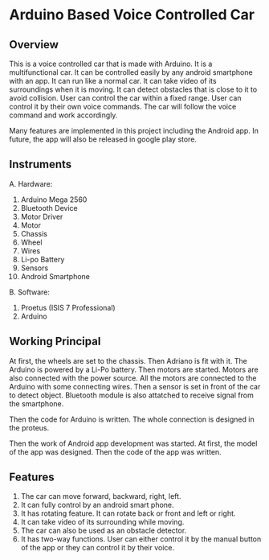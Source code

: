 # Arduino Based Voice Controlled Car

## Overview
This is a voice controlled car that is made with Arduino. It is a multifunctional car. It can be controlled easily by any android smartphone with an app. It can run like a normal car. It can take video of its surroundings when it is moving. It can detect obstacles that is close to it to avoid collision. User can control the car within a fixed range. User can control it by their own voice commands. The car will follow the voice command and work accordingly. 

Many features are implemented in this project including the Android app. In future, the app will also be released in google play store. 

## Instruments
A. Hardware:
1. Arduino Mega 2560
2. Bluetooth Device
3. Motor Driver
4. Motor
5. Chassis 
6. Wheel
7. Wires
8. Li-po Battery
9. Sensors
10. Android Smartphone

B. Software:
1. Proetus (ISIS 7 Professional)
2. Arduino 

## Working Principal
At first, the wheels are set to the chassis. Then Adriano is fit with it. The Arduino is powered by a Li-Po battery. Then motors are started. Motors are also connected with the power source. All the motors are connected to the Arduino with some connecting wires. Then a sensor is set in front of the car to detect object. Bluetooth module is also attatched to receive signal from the smartphone. 

Then the code for Arduino is written. The whole connection is designed in the proteus.

Then the work of Android app development was started. At first, the model of the app was designed. Then the code of the app was written.

## Features
1. The car can move forward, backward, right, left.
2. It can fully control by an android smart phone.
3. It has rotating feature. It can rotate back or front and left or right.
4. It can take video of its surrounding while moving. 
5. The car can also be used as an obstacle detector.
6. It has two-way functions. User can either control it by the manual button of the app or they can control it by their voice. 



